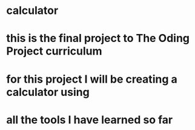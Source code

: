 # calculator
# this is the final project to The Oding Project curriculum
# for this project I will be creating a calculator using
# all the tools I have learned so far